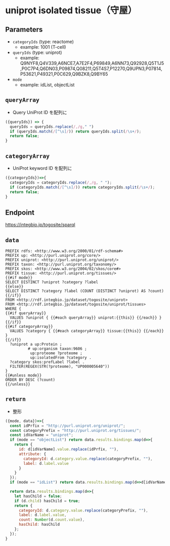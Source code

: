 # uniprot isolated tissue（守屋）

## Parameters

* `categoryIds` (type: reactome)
  * example: 1001 (T-cell)
* `queryIds` (type: uniprot)
  * example: Q9NYF8,Q4V339,A6NCE7,A7E2F4,P69849,A6NN73,Q92928,Q5T1J5,P0C7P4,Q6DN03,P09874,Q08211,Q5T4S7,P12270,Q9UPN3,P07814,P53621,P49321,P0C629,Q9BZK8,Q9BY65
* `mode`
  * example: idList, objectList

## `queryArray`
- Query UniProt ID を配列に
```javascript
({queryIds}) => {
  queryIds = queryIds.replace(/,/g," ")
  if (queryIds.match(/[^\s]/)) return queryIds.split(/\s+/);
  return false;
}
```

## `categoryArray`
- UniProt keyword ID を配列に
```javascript
({categoryIds})=>{
  categoryIds = categoryIds.replace(/,/g, " ");
  if (categoryIds.match(/[^\s]/)) return categoryIds.split(/\s+/);
  return false;
}
```

## Endpoint
https://integbio.jp/togosite/sparql

## `data`
```sparql
PREFIX rdfs: <http://www.w3.org/2000/01/rdf-schema#>
PREFIX up: <http://purl.uniprot.org/core/>
PREFIX uniprot: <http://purl.uniprot.org/uniprot/>
PREFIX taxon: <http://purl.uniprot.org/taxonomy/>
PREFIX skos: <http://www.w3.org/2004/02/skos/core#>
PREFIX tissue: <http://purl.uniprot.org/tissues/>
{{#if mode}}
SELECT DISTINCT ?uniprot ?category ?label
{{else}}
SELECT DISTINCT ?category ?label (COUNT (DISTINCT ?uniprot) AS ?count)
{{/if}}
FROM <http://rdf.integbio.jp/dataset/togosite/uniprot>
FROM <http://rdf.integbio.jp/dataset/togosite/uniprot/tissues>
WHERE {
{{#if queryArray}}
  VALUES ?uniprot { {{#each queryArray}} uniprot:{{this}} {{/each}} }
{{/if}}
{{#if categoryArray}}
  VALUES ?category { {{#each categoryArray}} tissue:{{this}} {{/each}} }
{{/if}}
  ?uniprot a up:Protein ;
          # up:organism taxon:9606 ;
           up:proteome ?proteome ;
           up:isolatedFrom ?category .
  ?category skos:prefLabel ?label .
  FILTER(REGEX(STR(?proteome), "UP000005640"))
}
{{#unless mode}}
ORDER BY DESC (?count)
{{/unless}}
```

## `return`
- 整形
```javascript
({mode, data})=>{
  const idPrfix = "http://purl.uniprot.org/uniprot/";
  const categoryPrefix = "http://purl.uniprot.org/tissues/";
  const idVarName = "uniprot";
  if (mode == "objectList") return data.results.bindings.map(d=>{
    return {
      id: d[idVarName].value.replace(idPrfix, ""), 
      attribute: {
        categoryId: d.category.value.replace(categoryPrefix, ""),
        label: d.label.value
      }
    }
  });
  if (mode == "idList") return data.results.bindings.map(d=>d[idVarName].value.replace(idPrfix, ""));

  return data.results.bindings.map(d=>{
    let hasChild = false;
    if (d.child) hasChild = true;
    return {
      categoryId: d.category.value.replace(categoryPrefix, ""), 
      label: d.label.value,
      count: Number(d.count.value),
      hasChild: hasChild
    };
  });	
}
```